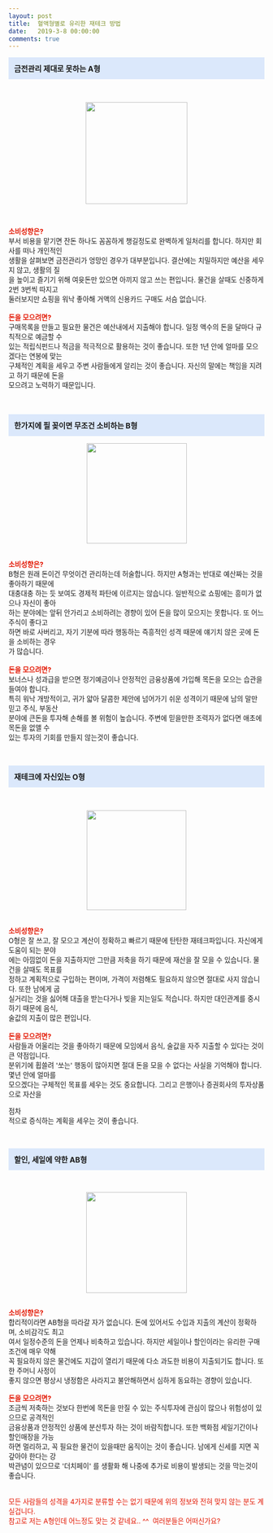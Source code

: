 ```yaml
---
layout: post
title:  혈액형별로 유리한 재테크 방법
date:   2019-3-8 00:00:00
comments: true
---
```



<div class="txc-textbox" style="padding: 10px; border: 1px solid rgb(219, 232, 251); border-image: none; background-color: rgb(219, 232, 251);"><strong><span style="font-size:11pt;">금전관리 제대로 못하는 A형</span></strong><br></div><p><br></p><span style="font-size: 10pt;"><p></p><div class="imageblock center" style="text-align: center; clear: both;"><span data-url="https://t1.daumcdn.net/cfile/tistory/152490044C0C68E154?download" data-lightbox="lightbox"><img width="200" height="196" style="height: auto; cursor: pointer; max-width: 100%;" alt="" src="https://t1.daumcdn.net/cfile/tistory/152490044C0C68E154" filename="A.jpg" filemime="image/jpeg"></span></div><p><br></p></span><p><strong><font color="#e31600"><span style="font-size: 10pt;">소비성향은?</span><br></font></strong><span style="font-size: 10pt;">부서 비용을 맡기면 잔돈 하나도 꼼꼼하게 챙길정도로 완벽하게 일처리를 </span><span style="font-size: 10pt;">합니다. 하지만 회사를 떠나 개인적인 <br> 생활을 살펴보면 금전관리가 엉망인 경우</span><span style="font-size: 10pt;">가 대부분입니다. 결산에는 치밀하지만 예산을 세우지 않고,&nbsp;생활의 질<br> 을 높이고 </span><span style="font-size: 10pt;">즐기기 위해 여윳돈만 있으면 아끼지 않고 쓰는 편입니다. 물건을 살때도 신중하</span><span style="font-size: 10pt;">게 2번 3번씩 따지고 <br> 둘러보지만 쇼핑을 워낙 좋아해 거액의 신용카드 구매도 서슴 </span><span style="font-size: 10pt;">없습니다.</span><br><br><span style="font-size: 10pt;"><strong><font color="#e31600">돈을 모으려면?</font></strong></span><br><span style="font-size: 10pt;">구매목록을 만들고 필요한 물건은 예산내에서 지출해야 합니다. 일정 액수의 돈을 </span><span style="font-size: 10pt;">달마다 규칙적으로 예금할 수 <br> 있는 적립식펀드나 적금을 적극적으로 활용하는 것이</span><span style="font-size: 10pt;"> 좋습니다. 또한 1년 안에 얼마를 모으겠다는 연봉에 맞는 <br> 구체적인 계획을 세우고 주변 사람들에게 알리는 것이 좋습니</span><span style="font-size: 10pt;">다. 자신의 말에는 책임을 지려고 하기 때문에 돈을 <br> 모으려고 노력하기 때문입니다. </span><br><br><br></p><div class="txc-textbox" style="padding: 10px; border: 1px solid rgb(219, 232, 251); border-image: none; background-color: rgb(219, 232, 251);"><strong><span style="font-size: 11pt;">한가지에 필 꽂이면 무조건 소비하는 B형</span><br></strong></div><p><div class="imageblock center" style="text-align: center; clear: both;"><span data-url="https://t1.daumcdn.net/cfile/tistory/1348421F4C0C6BE08B?download" data-lightbox="lightbox"><img width="197" height="190" style="height: auto; cursor: pointer; max-width: 100%;" alt="" src="https://t1.daumcdn.net/cfile/tistory/1348421F4C0C6BE08B" filename="B.jpg" filemime="image/jpeg"></span></div><p></p>
<p><br><strong><font color="#e31600"><span style="font-size: 10pt;">소비성향은?</span></font></strong><br><span style="font-size: 10pt;">B형은 원래 돈이건 무엇이건 관리하는데 허술합니다. 하지만 A형과는 반대로 예산짜는 것을 좋아하기 때문에</span><br><span style="font-size: 10pt;">대충대충 하는 듯 보여도 경제적 파탄에 이르지는 않습니다. 일반적으로 쇼핑에는 흥미가 없으나 자신이 좋아</span><br><span style="font-size: 10pt;">하는 분야에는 앞뒤 안가리고 소비하려는 경향이 있어 돈을 많이 모으지는 못합니다. 또 어느 주식이 좋다고 </span><br><span style="font-size: 10pt;">하면 바로 사버리고, 자기 기분에 따라 행동하는 즉흥적인 성격 때문에 얘기치 않은 곳에 돈을 소비하는 경우</span><br><span style="font-size: 10pt;">가 많습니다.</span><br><br><strong><font color="#e31600"><span style="font-size: 10pt;">돈을 모으려면?</span></font></strong><br><span style="font-size: 10pt;">보너스나 성과급을 받으면 정기예금이나 안정적인 금융상품에 가입해 목돈을 모으는 습관을 들여야 합니다.</span><br><span style="font-size: 10pt;">특히 워낙 개방적이고, 귀가 얇아 달콤한 제안에 넘어가기 쉬운 성격이기 때문에 남의 말만 믿고 주식, 부동산</span><br><span style="font-size: 10pt;">분야에 큰돈을 투자해 손해를 볼 위험이 높습니다. 주변에 믿을만한 조력자가 없다면 애초에 목돈을 없앨 수</span><br><span style="font-size: 10pt;">있는 투자의 기회를 만들지 않는것이 좋습니다.<br><br><br></span></p><div class="txc-textbox" style="padding: 10px; border: 1px solid rgb(219, 232, 251); border-image: none; background-color: rgb(219, 232, 251);"><strong><span style="font-size: 11pt;">재테크에 자신있는 O형</span></strong><br></div><p><br></p><div class="imageblock center" style="text-align: center; clear: both;"><span data-url="https://t1.daumcdn.net/cfile/tistory/151C80044C0C6E7CDC?download" data-lightbox="lightbox"><img width="196" height="202" style="height: auto; cursor: pointer; max-width: 100%;" alt="" src="https://t1.daumcdn.net/cfile/tistory/151C80044C0C6E7CDC" filename="O.jpg" filemime="image/jpeg"></span></div><p><br><strong><font color="#e31600"><span style="font-size: 10pt;">소비성향은?</span><br></font></strong><span style="font-size: 10pt;">O형은 잘 쓰고, 잘 모으고 계산이 정확하고 빠르기 때문에 탄탄한 재테크파입니다. 자신에게 도움이 되는 </span><span style="font-size: 10pt;">분야<br> 에는 아낌없이 돈을 지출하지만 그만큼 저축을 하기 때문에 재산을 잘 모을 수 있습니다. 물건을 살때도 </span><span style="font-size: 10pt;">목표를 <br> 정하고 계획적으로 구입하는 편이며, 가격이 저렴해도 필요하지 않으면 절대로 사지 않습니다. 또한 </span><span style="font-size: 10pt;">남에게 굽<br> 실거리는 것을 싫어해 대출을 받는다거나 빚을 지는일도 적습니다. 하지만 대인관계를 중시하기 </span><span style="font-size: 10pt;">때문에 음식,<br>술값의 지출이 많은 편입니다.</span><br><br><strong><font color="#e31600"><span style="font-size: 10pt;">돈을 모으려면?</span><br></font></strong><span style="font-size: 10pt;">사람들과 어울리는 것을 좋아하기 때문에 모임에서 음식, 술값을 자주 지출할 수 있다는 것이 큰 약점입니다.</span><br><span style="font-size: 10pt;">분위기에 휩쓸려 '쏘는' 행동이 많아지면 절대 돈을 모을 수 없다는 사실을 기억해야 합니다. 몇년 안에 얼마</span><span style="font-size: 10pt;">를 <br> 모으겠다는 구체적인 목표를 세우는 것도 중요합니다. 그리고 은행이나 증권회사의 투자상품으로 자산을 </span></p><span style="font-size: 10pt;"><p>점차<br> 적으로 증식하는 계획을 세우는 것이 좋습니다.<br><br><br></p><div class="txc-textbox" style="padding: 10px; border: 1px solid rgb(219, 232, 251); border-image: none; background-color: rgb(219, 232, 251);"><span style="font-size: 11pt;"><strong>할인, 세일에 약한 AB형</strong></span></div><p><br></p><div class="imageblock center" style="text-align: center; clear: both;"><span data-url="https://t1.daumcdn.net/cfile/tistory/1373FD1C4C0C6D8FAA?download" data-lightbox="lightbox"><img width="198" height="187" style="height: auto; cursor: pointer; max-width: 100%;" alt="" src="https://t1.daumcdn.net/cfile/tistory/1373FD1C4C0C6D8FAA" filename="AB.jpg" filemime="image/jpeg"></span></div><p><br><strong><font color="#e31600">소비성향은?<br></font></strong>합리적이라면 AB형을 따라갈 자가 없습니다. 돈에 있어서도 수입과 지출의 계산이 정확하며, 소비감각도 최고<br> 여서 일정수준의 돈을 언제나 비축하고 있습니다. 하지만 세일이나 할인이라는 유리한 구매조건에 매우 약해 <br> 꼭 필요하지 않은 물건에도 지갑이 열리기 때문에 다소 과도한 비용이 지출되기도 합니다. 또한 주머니 사정이<br> 좋지 않으면 평상시 냉정함은 사라지고 불안해하면서 심하게 동요하는 경향이 있습니다.<br><br><strong><font color="#e31600">돈을 모으려면?</font></strong><br>조금씩 저축하는 것보다 한번에 목돈을 만질 수 있는 주식투자에 관심이 많으나 위험성이 있으므로 공격적인 <br> 금융상품과 안정적인 상품에 분산투자 하는 것이 바람직합니다. 또한 백화점 세일기간이나 할인매장을 가능<br> 하면 멀리하고, 꼭 필요한 물건이 있을때만 움직이는 것이 좋습니다. 남에게 신세를 지면 꼭 갚아야 한다는 강<br> 박관념이 있으므로 '더치페이' 를 생활화 해 나중에 추가로 비용이 발생되는 것을 막는것이 좋습니다.<br><br><br><font color="#e31600">모든 사람들의 성격을 4가지로 분류할 수는 없기 때문에 위의 정보와 전혀 맞지 않는 분도 계실겁니다.<br>참고로 저는 A형인데 어느정도 맞는 것 같네요.. ^^&nbsp; 여러분들은 어떠신가요?<br></font></p></span><p>﻿<br></p>